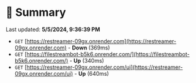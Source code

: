 # 📖 Summary
Last updated: **5/5/2024, 9:36:39 PM**

- `GET` [https://restreamer-09gx.onrender.com](https://restreamer-09gx.onrender.com) - **Down** (369ms)
- `GET` [https://filestreambot-b5k6.onrender.com/](https://filestreambot-b5k6.onrender.com/) - **Up** (340ms)
- `GET` [https://restreamer-09gx.onrender.com/ui](https://restreamer-09gx.onrender.com/ui) - **Up** (640ms)
